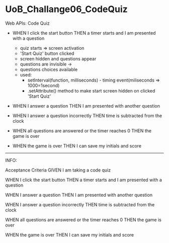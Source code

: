 # UoB_Challange06_CodeQuiz
 Web APIs: Code Quiz



* WHEN I click the start button THEN a timer starts and I am presented with a question
    - quiz starts => screen activation
    - 'Start Quiz' button clicked
    - screen hidden and questions appear
    - questions are invisible -> <div id="questions" class="hide">
    - questions choices available
    - used:
        - setInterval(function, milliseconds) -  timing event(miliseconds => 1000=1second)
        - .setAttribute() method to make start screen hidden on clicked 'Start Quiz'
        
* WHEN I answer a question THEN I am presented with another question


* WHEN I answer a question incorrectly THEN time is subtracted from the clock


* WHEN all questions are answered or the timer reaches 0 THEN the game is over

* WHEN the game is over THEN I can save my initials and score

















--------------------------------------------------------------

INFO:

Acceptance Criteria
GIVEN I am taking a code quiz

WHEN I click the start button
THEN a timer starts and I am presented with a question

WHEN I answer a question
THEN I am presented with another question

WHEN I answer a question incorrectly
THEN time is subtracted from the clock

WHEN all questions are answered or the timer reaches 0
THEN the game is over

WHEN the game is over
THEN I can save my initials and score